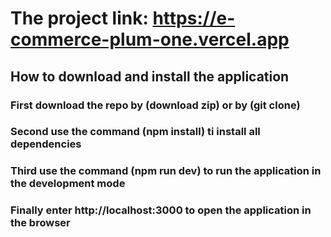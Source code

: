 # The project link: https://e-commerce-plum-one.vercel.app

## How to download and install the application

### First download the repo by (download zip) or by (git clone)

### Second use the command (npm install) ti install all dependencies

### Third use the command (npm run dev) to run the application in the development mode

### Finally enter http://localhost:3000 to open the application in the browser
